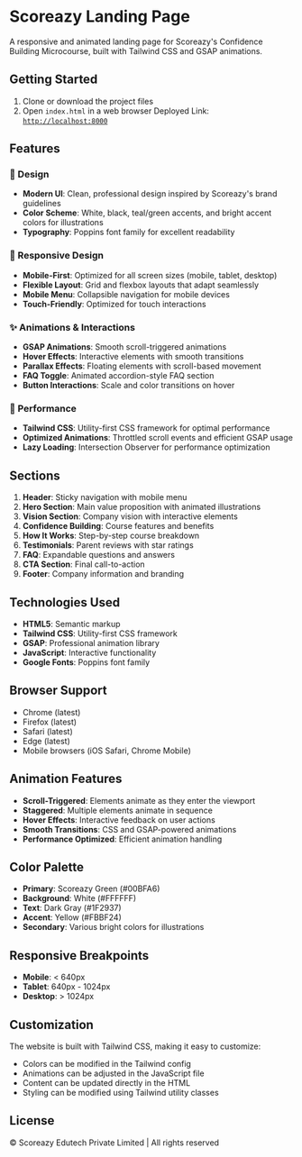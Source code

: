 # Scoreazy Landing Page

A responsive and animated landing page for Scoreazy's Confidence Building Microcourse, built with Tailwind CSS and GSAP animations.

## Getting Started

1. Clone or download the project files
2. Open `index.html` in a web browser
   Deployed Link: [`http://localhost:8000`](https://krati-madhwani-web-dev-assignment-4.vercel.app/)

## Features

### 🎨 Design
- **Modern UI**: Clean, professional design inspired by Scoreazy's brand guidelines
- **Color Scheme**: White, black, teal/green accents, and bright accent colors for illustrations
- **Typography**: Poppins font family for excellent readability

### 📱 Responsive Design
- **Mobile-First**: Optimized for all screen sizes (mobile, tablet, desktop)
- **Flexible Layout**: Grid and flexbox layouts that adapt seamlessly
- **Mobile Menu**: Collapsible navigation for mobile devices
- **Touch-Friendly**: Optimized for touch interactions

### ✨ Animations & Interactions
- **GSAP Animations**: Smooth scroll-triggered animations
- **Hover Effects**: Interactive elements with smooth transitions
- **Parallax Effects**: Floating elements with scroll-based movement
- **FAQ Toggle**: Animated accordion-style FAQ section
- **Button Interactions**: Scale and color transitions on hover

### 🚀 Performance
- **Tailwind CSS**: Utility-first CSS framework for optimal performance
- **Optimized Animations**: Throttled scroll events and efficient GSAP usage
- **Lazy Loading**: Intersection Observer for performance optimization

## Sections

1. **Header**: Sticky navigation with mobile menu
2. **Hero Section**: Main value proposition with animated illustrations
3. **Vision Section**: Company vision with interactive elements
4. **Confidence Building**: Course features and benefits
5. **How It Works**: Step-by-step course breakdown
6. **Testimonials**: Parent reviews with star ratings
7. **FAQ**: Expandable questions and answers
8. **CTA Section**: Final call-to-action
9. **Footer**: Company information and branding

## Technologies Used

- **HTML5**: Semantic markup
- **Tailwind CSS**: Utility-first CSS framework
- **GSAP**: Professional animation library
- **JavaScript**: Interactive functionality
- **Google Fonts**: Poppins font family

## Browser Support

- Chrome (latest)
- Firefox (latest)
- Safari (latest)
- Edge (latest)
- Mobile browsers (iOS Safari, Chrome Mobile)

## Animation Features

- **Scroll-Triggered**: Elements animate as they enter the viewport
- **Staggered**: Multiple elements animate in sequence
- **Hover Effects**: Interactive feedback on user actions
- **Smooth Transitions**: CSS and GSAP-powered animations
- **Performance Optimized**: Efficient animation handling

## Color Palette

- **Primary**: Scoreazy Green (#00BFA6)
- **Background**: White (#FFFFFF)
- **Text**: Dark Gray (#1F2937)
- **Accent**: Yellow (#FBBF24)
- **Secondary**: Various bright colors for illustrations

## Responsive Breakpoints

- **Mobile**: < 640px
- **Tablet**: 640px - 1024px
- **Desktop**: > 1024px

## Customization

The website is built with Tailwind CSS, making it easy to customize:
- Colors can be modified in the Tailwind config
- Animations can be adjusted in the JavaScript file
- Content can be updated directly in the HTML
- Styling can be modified using Tailwind utility classes

## License


© Scoreazy Edutech Private Limited | All rights reserved 

